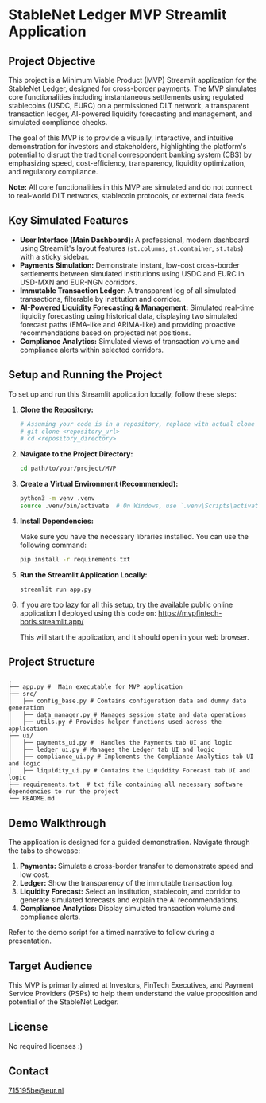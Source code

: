 # StableNet Ledger MVP Streamlit Application

## Project Objective

This project is a Minimum Viable Product (MVP) Streamlit application for the StableNet Ledger, designed for cross-border payments. The MVP simulates core functionalities including instantaneous settlements using regulated stablecoins (USDC, EURC) on a permissioned DLT network, a transparent transaction ledger, AI-powered liquidity forecasting and management, and simulated compliance checks.

The goal of this MVP is to provide a visually, interactive, and intuitive demonstration for investors and stakeholders, highlighting the platform's potential to disrupt the traditional correspondent banking system (CBS) by emphasizing speed, cost-efficiency, transparency, liquidity optimization, and regulatory compliance.

**Note:** All core functionalities in this MVP are simulated and do not connect to real-world DLT networks, stablecoin protocols, or external data feeds.

## Key Simulated Features

*   **User Interface (Main Dashboard):** A professional, modern dashboard using Streamlit's layout features (`st.columns`, `st.container`, `st.tabs`) with a sticky sidebar.
*   **Payments Simulation:** Demonstrate instant, low-cost cross-border settlements between simulated institutions using USDC and EURC in USD-MXN and EUR-NGN corridors.
*   **Immutable Transaction Ledger:** A transparent log of all simulated transactions, filterable by institution and corridor.
*   **AI-Powered Liquidity Forecasting & Management:** Simulated real-time liquidity forecasting using historical data, displaying two simulated forecast paths (EMA-like and ARIMA-like) and providing proactive recommendations based on projected net positions.
*   **Compliance Analytics:** Simulated views of transaction volume and compliance alerts within selected corridors.

## Setup and Running the Project

To set up and run this Streamlit application locally, follow these steps:

1.  **Clone the Repository:**

    ```bash
    # Assuming your code is in a repository, replace with actual clone command
    # git clone <repository_url>
    # cd <repository_directory>
    ```

2.  **Navigate to the Project Directory:**

    ```bash
    cd path/to/your/project/MVP
    ```

3.  **Create a Virtual Environment (Recommended):**

    ```bash
    python3 -m venv .venv
    source .venv/bin/activate  # On Windows, use `.venv\Scripts\activate`
    ```

4.  **Install Dependencies:**

    Make sure you have the necessary libraries installed. You can use the following command:

    ```bash
    pip install -r requirements.txt
    ```

5.  **Run the Streamlit Application Locally:**

    ```bash
    streamlit run app.py
    ```
6. If you are too lazy for all this setup, try the available public online application I deployed using this code on: https://mvpfintech-boris.streamlit.app/

    This will start the application, and it should open in your web browser.

## Project Structure

```plaintext
.
├── app.py #  Main executable for MVP application
├── src/
│   ├── config_base.py # Contains configuration data and dummy data generation
│   ├── data_manager.py # Manages session state and data operations
│   ├── utils.py # Provides helper functions used across the application
├── ui/
│   ├── payments_ui.py #  Handles the Payments tab UI and logic
│   ├── ledger_ui.py # Manages the Ledger tab UI and logic
│   ├── compliance_ui.py # Implements the Compliance Analytics tab UI and logic
│   ├── liquidity_ui.py # Contains the Liquidity Forecast tab UI and logic
├── requirements.txt  # txt file containing all necessary software dependencies to run the project
└── README.md  
```

## Demo Walkthrough

The application is designed for a guided demonstration. Navigate through the tabs to showcase:

1.  **Payments:** Simulate a cross-border transfer to demonstrate speed and low cost.
2.  **Ledger:** Show the transparency of the immutable transaction log.
3.  **Liquidity Forecast:** Select an institution, stablecoin, and corridor to generate simulated forecasts and explain the AI recommendations.
4.  **Compliance Analytics:** Display simulated transaction volume and compliance alerts.

Refer to the demo script for a timed narrative to follow during a presentation.

## Target Audience

This MVP is primarily aimed at Investors, FinTech Executives, and Payment Service Providers (PSPs) to help them understand the value proposition and potential of the StableNet Ledger.

## License

No required licenses :)

## Contact

715195be@eur.nl

